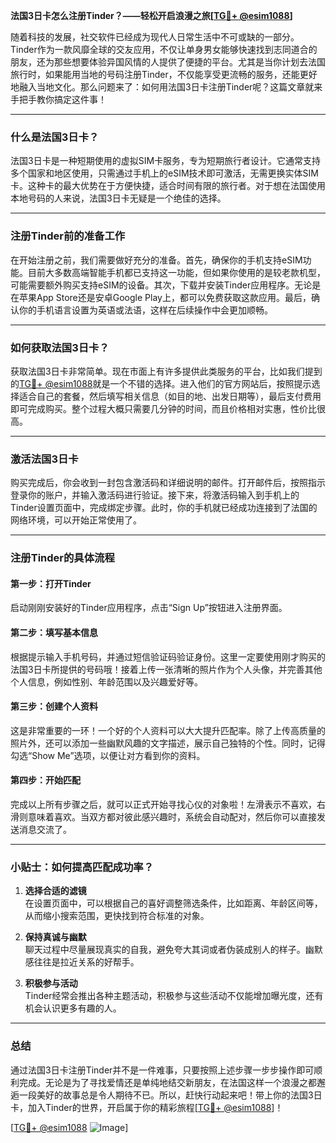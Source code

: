 **法国3日卡怎么注册Tinder？——轻松开启浪漫之旅[[TG💪+ @esim1088](https://t.me/s/esim1088)]**

随着科技的发展，社交软件已经成为现代人日常生活中不可或缺的一部分。Tinder作为一款风靡全球的交友应用，不仅让单身男女能够快速找到志同道合的朋友，还为那些想要体验异国风情的人提供了便捷的平台。尤其是当你计划去法国旅行时，如果能用当地的号码注册Tinder，不仅能享受更流畅的服务，还能更好地融入当地文化。那么问题来了：如何用法国3日卡注册Tinder呢？这篇文章就来手把手教你搞定这件事！

---

### 什么是法国3日卡？

法国3日卡是一种短期使用的虚拟SIM卡服务，专为短期旅行者设计。它通常支持多个国家和地区使用，只需通过手机上的eSIM技术即可激活，无需更换实体SIM卡。这种卡的最大优势在于方便快捷，适合时间有限的旅行者。对于想在法国使用本地号码的人来说，法国3日卡无疑是一个绝佳的选择。

---

### 注册Tinder前的准备工作

在开始注册之前，我们需要做好充分的准备。首先，确保你的手机支持eSIM功能。目前大多数高端智能手机都已支持这一功能，但如果你使用的是较老款机型，可能需要额外购买支持eSIM的设备。其次，下载并安装Tinder应用程序。无论是在苹果App Store还是安卓Google Play上，都可以免费获取这款应用。最后，确认你的手机语言设置为英语或法语，这样在后续操作中会更加顺畅。

---

### 如何获取法国3日卡？

获取法国3日卡非常简单。现在市面上有许多提供此类服务的平台，比如我们提到的[TG💪+ @esim1088](https://t.me/s/esim1088)就是一个不错的选择。进入他们的官方网站后，按照提示选择适合自己的套餐，然后填写相关信息（如目的地、出发日期等），最后支付费用即可完成购买。整个过程大概只需要几分钟的时间，而且价格相对实惠，性价比很高。

---

### 激活法国3日卡

购买完成后，你会收到一封包含激活码和详细说明的邮件。打开邮件后，按照指示登录你的账户，并输入激活码进行验证。接下来，将激活码输入到手机上的Tinder设置页面中，完成绑定步骤。此时，你的手机就已经成功连接到了法国的网络环境，可以开始正常使用了。

---

### 注册Tinder的具体流程

#### 第一步：打开Tinder
启动刚刚安装好的Tinder应用程序，点击“Sign Up”按钮进入注册界面。

#### 第二步：填写基本信息
根据提示输入手机号码，并通过短信验证码验证身份。这里一定要使用刚才购买的法国3日卡所提供的号码哦！接着上传一张清晰的照片作为个人头像，并完善其他个人信息，例如性别、年龄范围以及兴趣爱好等。

#### 第三步：创建个人资料
这是非常重要的一环！一个好的个人资料可以大大提升匹配率。除了上传高质量的照片外，还可以添加一些幽默风趣的文字描述，展示自己独特的个性。同时，记得勾选“Show Me”选项，以便让对方看到你的资料。

#### 第四步：开始匹配
完成以上所有步骤之后，就可以正式开始寻找心仪的对象啦！左滑表示不喜欢，右滑则意味着喜欢。当双方都对彼此感兴趣时，系统会自动配对，然后你可以直接发送消息交流了。

---

### 小贴士：如何提高匹配成功率？

1. **选择合适的滤镜**  
   在设置页面中，可以根据自己的喜好调整筛选条件，比如距离、年龄区间等，从而缩小搜索范围，更快找到符合标准的对象。

2. **保持真诚与幽默**  
   聊天过程中尽量展现真实的自我，避免夸大其词或者伪装成别人的样子。幽默感往往是拉近关系的好帮手。

3. **积极参与活动**  
   Tinder经常会推出各种主题活动，积极参与这些活动不仅能增加曝光度，还有机会认识更多有趣的人。

---

### 总结

通过法国3日卡注册Tinder并不是一件难事，只要按照上述步骤一步步操作即可顺利完成。无论是为了寻找爱情还是单纯地结交新朋友，在法国这样一个浪漫之都邂逅一段美好的故事总是令人期待不已。所以，赶快行动起来吧！带上你的法国3日卡，加入Tinder的世界，开启属于你的精彩旅程[[TG💪+ @esim1088](https://t.me/s/esim1088)]！

[[TG💪+ @esim1088](https://t.me/s/esim1088) ![Image](https://i.postimg.cc/4NQfJmqS/Snipaste-2025-05-13-00-14-12.png)]